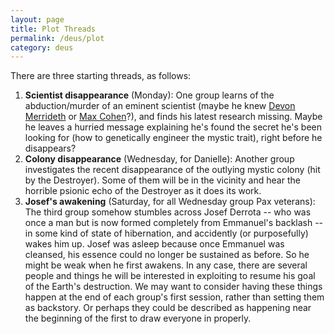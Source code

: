 ```yaml
---
layout: page
title: Plot Threads
permalink: /deus/plot
category: deus
---
```

There are three starting threads, as follows:
1. __Scientist disappearance__ (Monday): One group learns of the abduction/murder of an eminent scientist (maybe he knew [Devon Merrideth](char-private-joey) or [Max Cohen](char-private-nate)?), and finds his latest research missing. Maybe he leaves a hurried message explaining he's found the secret he's been looking for (how to genetically engineer the mystic trait), right before he disappears?
1. __Colony disappearance__ (Wednesday, for Danielle): Another group investigates the recent disappearance of the outlying mystic colony (hit by the Destroyer). Some of them will be in the vicinity and hear the horrible psionic echo of the Destroyer as it does its work.
1. __Josef's awakening__ (Saturday, for all Wednesday group Pax veterans): The third group somehow stumbles across Josef Derrota -- who was once a man but is now formed completely from Emmanuel's backlash -- in some kind of state of hibernation, and accidently (or purposefully) wakes him up. Josef was asleep because once Emmanuel was cleansed, his essence could no longer be sustained as before. So he might be weak when he first awakens. In any case, there are several people and things he will be interested in exploiting to resume his goal of the Earth's destruction.
We may want to consider having these things happen at the end of each group's first session, rather than setting them as backstory. Or perhaps they could be described as happening near the beginning of the first to draw everyone in properly.

